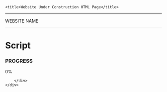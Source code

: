 <!DOCTYPE html>
<html lang="en">

<head>
    <meta charset="UTF-8">
    <meta http-equiv="X-UA-Compatible" content="IE=edge">
    <meta name="viewport" content="width=device-width, initial-scale=1.0">
    <script src="https://kit.fontawesome.com/667417c7ec.js" crossorigin="anonymous"></script>

    <title>Website Under Construction HTML Page</title>
</head>

<body >
    <div class="background"></div>
    <div class="container">
        <div class="top">
            <hr>
            <p>WEBSITE NAME</p>
            <hr>
        </div>
        <h1>Script</h1>
        <h3>PROGRESS</h3>
        <div class="progress-wrapper">
            <div class="progress"><span>0%</span></div>
        </div>
       

        </div>
    </div>
   
</body>

</html>
